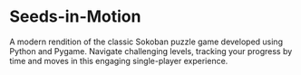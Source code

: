# Seeds-in-Motion
A modern rendition of the classic Sokoban puzzle game developed using Python and Pygame. Navigate challenging levels, tracking your progress by time and moves in this engaging single-player experience.
